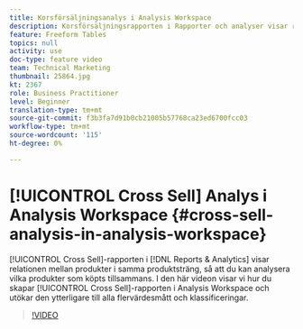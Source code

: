 ```yaml
---
title: Korsförsäljningsanalys i Analysis Workspace
description: Korsförsäljningsrapporten i Rapporter och analyser visar relationen mellan produkter i samma produktsträng, så att du kan analysera vilka produkter som köpts tillsammans. I den här videon visar vi hur du skapar korsförsäljningsrapporten i Analysis Workspace och hur du kan utöka den ytterligare till alla flervärdesmått och klassificeringar.
feature: Freeform Tables
topics: null
activity: use
doc-type: feature video
team: Technical Marketing
thumbnail: 25864.jpg
kt: 2367
role: Business Practitioner
level: Beginner
translation-type: tm+mt
source-git-commit: f3b3fa7d91b0cb21005b57768ca23ed6700fcc03
workflow-type: tm+mt
source-wordcount: '115'
ht-degree: 0%

---
```



# [!UICONTROL Cross Sell] Analys i Analysis Workspace  {#cross-sell-analysis-in-analysis-workspace}

[!UICONTROL Cross Sell]-rapporten i [!DNL Reports & Analytics] visar relationen mellan produkter i samma produktsträng, så att du kan analysera vilka produkter som köpts tillsammans. I den här videon visar vi hur du skapar [!UICONTROL Cross Sell]-rapporten i Analysis Workspace och utökar den ytterligare till alla flervärdesmått och klassificeringar.

>[!VIDEO](https://video.tv.adobe.com/v/25864/?quality=12)

